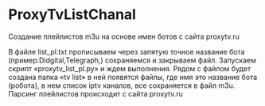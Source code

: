 # ProxyTvListChanal
Создание плейлистов m3u на основе имен ботов с сайта proxytv.ru 

В файле list_pl.txt прописываем через запятую точное название бота (пример:Didgital,Telegraph,) сохраняемся и закрываем файл. Запускаем скрипт «proxytv_list_pl.py» и ждем выполнения. Рядом с файлом будет создана папка «tv list» в ней появятся файлы, где имя это название бота (робота), в нем список iptv каналов, все сохраняется в файл m3u. Парсинг плейлистов происходит с сайта proxytv.ru
